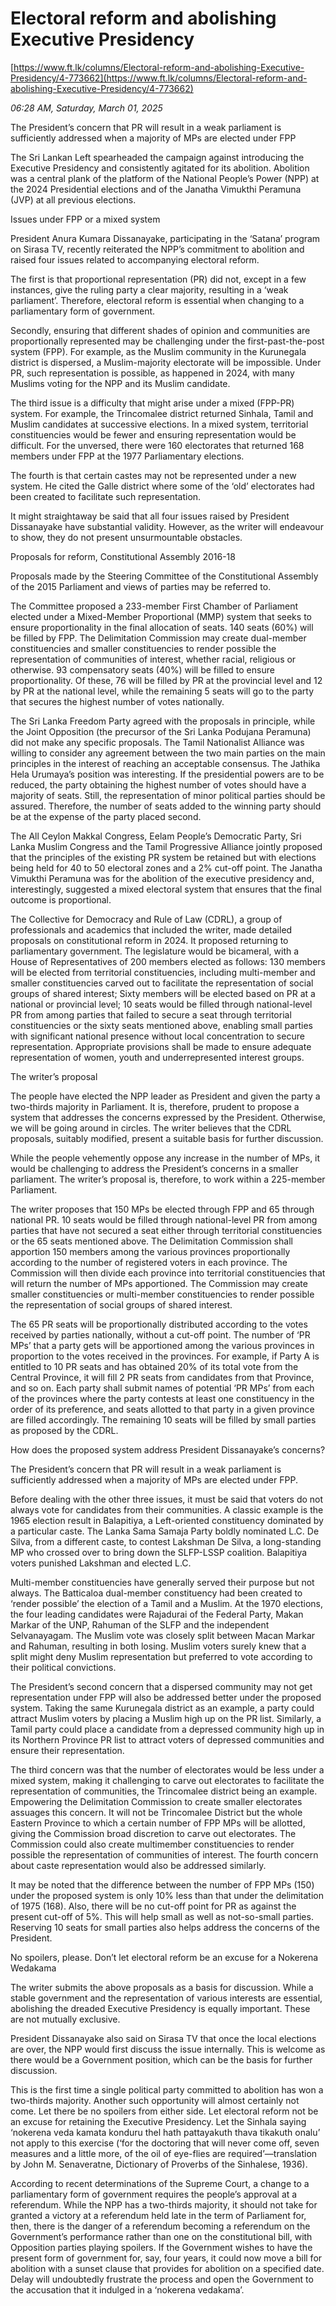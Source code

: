 # Electoral reform and abolishing Executive Presidency

[https://www.ft.lk/columns/Electoral-reform-and-abolishing-Executive-Presidency/4-773662](https://www.ft.lk/columns/Electoral-reform-and-abolishing-Executive-Presidency/4-773662)

*06:28 AM, Saturday, March 01, 2025*

The President’s concern that PR will result in a weak parliament is sufficiently addressed when a majority of MPs are elected under FPP

The Sri Lankan Left spearheaded the campaign against introducing the Executive Presidency and consistently agitated for its abolition. Abolition was a central plank of the platform of the National People’s Power (NPP) at the 2024 Presidential elections and of the Janatha Vimukthi Peramuna (JVP) at all previous elections.

Issues under FPP or a mixed system

President Anura Kumara Dissanayake, participating in the ‘Satana’ program on Sirasa TV, recently reiterated the NPP’s commitment to abolition and raised four issues related to accompanying electoral reform.

The first is that proportional representation (PR) did not, except in a few instances, give the ruling party a clear majority, resulting in a ‘weak parliament’. Therefore, electoral reform is essential when changing to a parliamentary form of government.

Secondly, ensuring that different shades of opinion and communities are proportionally represented may be challenging under the first-past-the-post system (FPP). For example, as the Muslim community in the Kurunegala district is dispersed, a Muslim-majority electorate will be impossible. Under PR, such representation is possible, as happened in 2024, with many Muslims voting for the NPP and its Muslim candidate.

The third issue is a difficulty that might arise under a mixed (FPP-PR) system. For example, the Trincomalee district returned Sinhala, Tamil and Muslim candidates at successive elections. In a mixed system, territorial constituencies would be fewer and ensuring representation would be difficult. For the unversed, there were 160 electorates that returned 168 members under FPP at the 1977 Parliamentary elections.

The fourth is that certain castes may not be represented under a new system. He cited the Galle district where some of the ‘old’ electorates had been created to facilitate such representation.

It might straightaway be said that all four issues raised by President Dissanayake have substantial validity. However, as the writer will endeavour to show, they do not present unsurmountable obstacles.

Proposals for reform, Constitutional Assembly 2016-18

Proposals made by the Steering Committee of the Constitutional Assembly of the 2015 Parliament and views of parties may be referred to.

The Committee proposed a 233-member First Chamber of Parliament elected under a Mixed-Member Proportional (MMP) system that seeks to ensure proportionality in the final allocation of seats. 140 seats (60%) will be filled by FPP. The Delimitation Commission may create dual-member constituencies and smaller constituencies to render possible the representation of communities of interest, whether racial, religious or otherwise. 93 compensatory seats (40%) will be filled to ensure proportionality. Of these, 76 will be filled by PR at the provincial level and 12 by PR at the national level, while the remaining 5 seats will go to the party that secures the highest number of votes nationally.

The Sri Lanka Freedom Party agreed with the proposals in principle, while the Joint Opposition (the precursor of the Sri Lanka Podujana Peramuna) did not make any specific proposals. The Tamil Nationalist Alliance was willing to consider any agreement between the two main parties on the main principles in the interest of reaching an acceptable consensus. The Jathika Hela Urumaya’s position was interesting. If the presidential powers are to be reduced, the party obtaining the highest number of votes should have a majority of seats. Still, the representation of minor political parties should be assured. Therefore, the number of seats added to the winning party should be at the expense of the party placed second.

The All Ceylon Makkal Congress, Eelam People’s Democratic Party, Sri Lanka Muslim Congress and the Tamil Progressive Alliance jointly proposed that the principles of the existing PR system be retained but with elections being held for 40 to 50 electoral zones and a 2% cut-off point. The Janatha Vimukthi Peramuna was for the abolition of the executive presidency and, interestingly, suggested a mixed electoral system that ensures that the final outcome is proportional.

The Collective for Democracy and Rule of Law (CDRL), a group of professionals and academics that included the writer, made detailed proposals on constitutional reform in 2024. It proposed returning to parliamentary government. The legislature would be bicameral, with a House of Representatives of 200 members elected as follows: 130 members will be elected from territorial constituencies, including multi-member and smaller constituencies carved out to facilitate the representation of social groups of shared interest; Sixty members will be elected based on PR at a national or provincial level; 10 seats would be filled through national-level PR from among parties that failed to secure a seat through territorial constituencies or the sixty seats mentioned above, enabling small parties with significant national presence without local concentration to secure representation. Appropriate provisions shall be made to ensure adequate representation of women, youth and underrepresented interest groups.

The writer’s proposal

The people have elected the NPP leader as President and given the party a two-thirds majority in Parliament. It is, therefore, prudent to propose a system that addresses the concerns expressed by the President. Otherwise, we will be going around in circles. The writer believes that the CDRL proposals, suitably modified, present a suitable basis for further discussion.

While the people vehemently oppose any increase in the number of MPs, it would be challenging to address the President’s concerns in a smaller parliament. The writer’s proposal is, therefore, to work within a 225-member Parliament.

The writer proposes that 150 MPs be elected through FPP and 65 through national PR. 10 seats would be filled through national-level PR from among parties that have not secured a seat either through territorial constituencies or the 65 seats mentioned above. The Delimitation Commission shall apportion 150 members among the various provinces proportionally according to the number of registered voters in each province. The Commission will then divide each province into territorial constituencies that will return the number of MPs apportioned. The Commission may create smaller constituencies or multi-member constituencies to render possible the representation of social groups of shared interest.

The 65 PR seats will be proportionally distributed according to the votes received by parties nationally, without a cut-off point. The number of ‘PR MPs’ that a party gets will be apportioned among the various provinces in proportion to the votes received in the provinces. For example, if Party A is entitled to 10 PR seats and has obtained 20% of its total vote from the Central Province, it will fill 2 PR seats from candidates from that Province, and so on. Each party shall submit names of potential ‘PR MPs’ from each of the provinces where the party contests at least one constituency in the order of its preference, and seats allotted to that party in a given province are filled accordingly. The remaining 10 seats will be filled by small parties as proposed by the CDRL.

How does the proposed system address President Dissanayake’s concerns?

The President’s concern that PR will result in a weak parliament is sufficiently addressed when a majority of MPs are elected under FPP.

Before dealing with the other three issues, it must be said that voters do not always vote for candidates from their communities. A classic example is the 1965 election result in Balapitiya, a Left-oriented constituency dominated by a particular caste. The Lanka Sama Samaja Party boldly nominated L.C. De Silva, from a different caste, to contest Lakshman De Silva, a long-standing MP who crossed over to bring down the SLFP-LSSP coalition. Balapitiya voters punished Lakshman and elected L.C.

Multi-member constituencies have generally served their purpose but not always. The Batticaloa dual-member constituency had been created to ‘render possible’ the election of a Tamil and a Muslim. At the 1970 elections, the four leading candidates were Rajadurai of the Federal Party, Makan Markar of the UNP, Rahuman of the SLFP and the independent Selvanayagam. The Muslim vote was closely split between Macan Markar and Rahuman, resulting in both losing. Muslim voters surely knew that a split might deny Muslim representation but preferred to vote according to their political convictions.

The President’s second concern that a dispersed community may not get representation under FPP will also be addressed better under the proposed system. Taking the same Kurunegala district as an example, a party could attract Muslim voters by placing a Muslim high up on the PR list. Similarly, a Tamil party could place a candidate from a depressed community high up in its Northern Province PR list to attract voters of depressed communities and ensure their representation.

The third concern was that the number of electorates would be less under a mixed system, making it challenging to carve out electorates to facilitate the representation of communities, the Trincomalee district being an example. Empowering the Delimitation Commission to create smaller electorates assuages this concern. It will not be Trincomalee District but the whole Eastern Province to which a certain number of FPP MPs will be allotted, giving the Commission broad discretion to carve out electorates. The Commission could also create multimember constituencies to render possible the representation of communities of interest. The fourth concern about caste representation would also be addressed similarly.

It may be noted that the difference between the number of FPP MPs (150) under the proposed system is only 10% less than that under the delimitation of 1975 (168). Also, there will be no cut-off point for PR as against the present cut-off of 5%. This will help small as well as not-so-small parties. Reserving 10 seats for small parties also helps address the concerns of the President.

No spoilers, please. Don’t let electoral reform be an excuse for a Nokerena Wedakama

The writer submits the above proposals as a basis for discussion. While a stable government and the representation of various interests are essential, abolishing the dreaded Executive Presidency is equally important. These are not mutually exclusive.

President Dissanayake also said on Sirasa TV that once the local elections are over, the NPP would first discuss the issue internally. This is welcome as there would be a Government position, which can be the basis for further discussion.

This is the first time a single political party committed to abolition has won a two-thirds majority. Another such opportunity will almost certainly not come. Let there be no spoilers from either side. Let electoral reform not be an excuse for retaining the Executive Presidency. Let the Sinhala saying ‘nokerena veda kamata konduru thel hath pattayakuth thava tikakuth onalu’ not apply to this exercise (‘for the doctoring that will never come off, seven measures and a little more, of the oil of eye-flies are required’—translation by John M. Senaveratne, Dictionary of Proverbs of the Sinhalese, 1936).

According to recent determinations of the Supreme Court, a change to a parliamentary form of government requires the people’s approval at a referendum. While the NPP has a two-thirds majority, it should not take for granted a victory at a referendum held late in the term of Parliament for, then, there is the danger of a referendum becoming a referendum on the Government’s performance rather than one on the constitutional bill, with Opposition parties playing spoilers. If the Government wishes to have the present form of government for, say, four years, it could now move a bill for abolition with a sunset clause that provides for abolition on a specified date. Delay will undoubtedly frustrate the process and open the Government to the accusation that it indulged in a ‘nokerena vedakama’.

